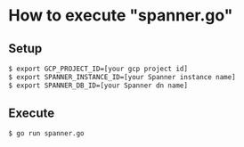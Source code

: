 # How to execute "spanner.go"

## Setup

```bash
$ export GCP_PROJECT_ID=[your gcp project id]
$ export SPANNER_INSTANCE_ID=[your Spanner instance name]
$ export SPANNER_DB_ID=[your Spanner dn name]
```

## Execute

```bash
$ go run spanner.go
```